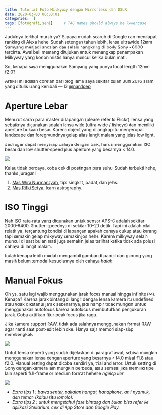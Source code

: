 ```yaml
---
title: Tutorial Foto Milkyway dengan Mirrorless dan DSLR
date: 2020-02-03 00:00:01
categories: []
tags: [fotografi,seni]     # TAG names should always be lowercase
---
```


Judulnya terlihat murah ya? Supaya mudah search di Google dan mendapat ranking di Alexa hehe. Sudah setengah tahun lebih, lensa ultrawide 12mm Samyang menjadi andalan dan selalu nangkring di body Sony ∝6000 tercinta. Awal beli memang ditujukan untuk menangkap penampakan Milkyway yang konon mistis hanya muncul ketika bulan mati.

So, kenapa saya menggunakan Samyang yang punya focal length 12mm f2.0?

Artikel ini adalah coretan dari blog lama saya sekitar bulan Juni 2016 silam yang ditulis ulang kembali — IG [@nandcep](https://instagram.com/nandcep)

# Aperture Lebar

Menurut saran para master di lapangan (please refer to Flickr), lensa yang sebaiknya digunakan adalah lensa wide (ultra-wide / fisheye) dan memiliki aperture bukaan besar. Karena object yang ditangkap itu menyerupai landscape dan foregroundnya gelap alias langit malam yang jelas low light.

Jadi agar dapat menyerap cahaya dengan baik, harus menggunakan ISO besar dan low shutter-speed plus aperture yang besarnya < f4.0.

![](https://lh3.googleusercontent.com/pw/AP1GczNauGO7FkVNEwKbNfFa9XtM0FMVSbnPJ3iJt5k-Q-avIBEfJF2XdpbzdQZ3T3-1k9FAod42oNOyslUONinIvFyd1m0BuygEBGK3J2GHIxRByHXcQmLBrqhhiJO5Q4TdkNxrq8v2X_Ks7jKM8ehGcvMn=w978-h1466-s-no-gm?authuser=0)

Kalau tidak percaya, coba cek di postingan para suhu. Sudah terbukti hehe, thanks juragan!

1. [Mas Wira Nurmansyah](https://wiranurmansyah.com/4-langkah-mudah-memotret-bintang-dan-milky-way), tips singkat, padat, dan jelas.
2. [Mas Rifki Setya](https://www.rifkysetya.com/#!basic-milky-way-photography-1/akt2n), learn astrography.

# ISO Tinggi

Nah ISO rata-rata yang digunakan untuk sensor APS-C adalah sekitar 2000–6400. Shutter-speednya di sekitar 10–20 detik. Tapi ini adalah nilai relatif ya, tergantung kondisi di lapangan apakah cahaya cukup atau kurang tapi semakin gelap milkyway semakin jos hehe. Karena milkyway selain muncul di saat bulan mati juga semakin jelas terlihat ketika tidak ada polusi cahaya di langit malam.

Itulah kenapa lebih mudah mengambil gambar di pantai dan gunung yang masih belum ternodai kesuciannya oleh cahaya _halah_

# Manual Fokus

Oh ya, satu lagi wajib menggunakan jarak focus manual hingga infinite (∞). Kenapa? Karena jarak bintang di langit dengan lensa kamera itu undefined atau tidak diketahui jarak sebenarnya, jadi hampir tidak mungkin untuk menggunakan autofocus karena autofocus membutuhkan pengukuran jarak. Coba aktifkan fitur peak focus jika ragu.

Jika kamera support RAW, tidak ada salahnya menggunakan format RAW agar nanti saat post-edit lebih oke. Hanya saja memori siap-siap membengkak.

![](https://lh3.googleusercontent.com/pw/AP1GczPfnxUp00vUybsFB8PMbTs2S0uv3Dheg83mOYlKIKjZp5UShFvlxfFGBNy1gQv2t7_qq6_kE0311o_-QFmr5dA91BBxHPS1_hPQCmWQ4foC8VtClv8gtNj3pMmhfaiK82T7BRjbFxZZb_prpstcyHRG=w1394-h655-s-no-gm?authuser=0)

Untuk lensa seperti yang sudah dijelaskan di paragraf awal, sebisa mungkin menggunakan lensa dengan aperture yang besarnya < f4.0 misal f1.8 atau f2.0. Manual setting dapat dicoba sendiri ya, trial and error. Untuk setting di Sony dengan kamera lain mungkin berbeda, atau semisal jika memiliki tipe lain seperti full-frame or medium format hehehe _ngelap iler_

![](https://lh3.googleusercontent.com/pw/AP1GczPimVWO_i8yq8k47y1N91RXZMie-Ccn0G6GHYtkZdlUw2Ao5-cU8UsvsPO80FCVtsIMF0DG0VC15iqFxlGI-Lpqk23H7S2_15uJjW7_sWmfgzj67jVVuELnL6j4KViTllK5l2SaGvHrbI5eTUwtv0o0YA=w1080-h1080-s-no-gm?authuser=0)

- _Extra tips 1 : bawa senter, pakaian hangat, handphone, anti nyamuk, dan teman (kalau situ jomblo)._
- _Extra tips 2 : untuk mengetahui fase bintang dan bulan bisa refer ke aplikasi Stellarium, cek di App Store dan Google Play._
